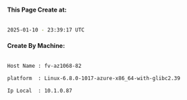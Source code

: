 
   
#### This Page Create at:

```bash

2025-01-10 - 23:39:17 UTC

```

#### Create By Machine:

```bash

Host Name : fv-az1068-82

platform  : Linux-6.8.0-1017-azure-x86_64-with-glibc2.39

Ip Local  : 10.1.0.87

```

